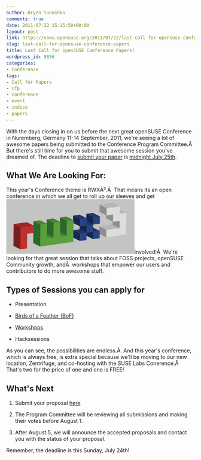 ```yaml
---
author: Bryen Yunashko
comments: true
date: 2011-07-22 15:15:50+00:00
layout: post
link: https://news.opensuse.org/2011/07/22/last-call-for-opensuse-conference-papers/
slug: last-call-for-opensuse-conference-papers
title: Last Call for openSUSE Conference Papers!
wordpress_id: 9856
categories:
- Conference
tags:
- Call for Papers
- cfp
- conference
- event
- indico
- papers
---
```


With the days closing in on us before the next great openSUSE Conference in Nuremberg, Germany 11-14 September, 2011, we're seeing a lot of awesome papers being submitted to the Conference Program Committee.Â  But there's still time for you to submit that awesome session you've dreamed of. The deadline to  [submit your paper](http://conference.opensuse.org/indico//conferenceDisplay.py?confId=2) is [midnight July 25th](http://www.timeanddate.com/worldclock/fixedtime.html?day=25&month=7&year=2011&hour=0&min=0&sec=0&p1=0).


## What We Are Looking For:


This year's Conference theme is RWXÂ³.Â  That means its an open conference in which we all get to roll up our sleeves and get [![rwx3 logo](/wp-content/uploads/2011/05/RWX3.png)](http://news.opensuse.org/2011/05/16/opensuse-conference-2011-to-be-creative-and-open/rwx3/)involved!Â  We're looking for that great session that talks about FOSS projects, openSUSE Community growth, andÂ  workshops that empower our users and contributors to do more awesome stuff.


## Types of Sessions you can apply for





	
  * Presentation

	
  * [Birds of a Feather (BoF)](http://news.opensuse.org/2011/06/14/opensuse-conference-and-rw-sessions-the-bof/)

	
  * [Workshops](http://news.opensuse.org/2011/07/13/opensuse-and-rw-sessions-the-workshop/)

	
  * Hacksessions


As you can see, the possibilities are endless.Â  And this year's conference, which is always free, is extra special because we'll be moving to our new location, Zentrifuge, and co-hosting with the SUSE Labs Conerence.Â  That's two for the price of one and one is FREE!


## What's Next





	
  1. Submit your proposal [here](http://conference.opensuse.org/indico//conferenceDisplay.py?confId=2)

	
  2. The Program Committee will be reviewing all submissions and making their votes before August 1.

	
  3. After August 5, we will announce the accepted proposals and contact you with the status of your proposal.


Remember, the deadline is this Sunday, July 24th!
